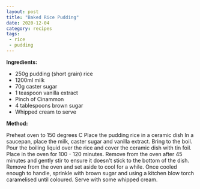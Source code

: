 ```yaml
---
layout: post
title: "Baked Rice Pudding"
date: 2020-12-04
category: recipes
tags:
 - rice
 - pudding
---
```


**Ingredients:**

* 250g pudding (short grain) rice
* 1200ml milk
* 70g caster sugar
* 1 teaspoon vanilla extract
* Pinch of Cinammon
* 4 tablespoons brown sugar
* Whipped cream to serve

**Method:**

Preheat oven to 150 degrees C
Place the pudding rice in a ceramic dish
In a saucepan, place the milk, caster sugar and vanilla extract.  Bring to the boil.
Pour the boiling liquid over the rice and cover the ceramic dish with tin foil.
Place in the oven for 100 - 120 minutes.  Remove from the oven after 45 minutes and gently stir to ensure it doesn't stick to the bottom of the dish.
Remove from the oven and set aside to cool for a while.
Once cooled enough to handle, sprinkle with brown sugar and using a kitchen blow torch caramelised until coloured.
Serve with some whipped cream.

